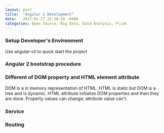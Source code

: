 ```yaml
---
layout: post
title:  "Angular 2 Development"
date:   2017-01-17 22:30:28 -0400
categories: Open Source, Big Data, Data Analysis, Flink
---
```

### Setup Developer's Environment
Use angular-cli to quick start the project

### Angular 2 bootstrap procedure

### Different of DOM property and HTML element attribute
DOM is a in memory representation of HTML. HTML is static but DOM is a tree and is dynamic. 
HTML attribute initialize DOM properties and then they are done. Property values can change; attribute value can't. 


### Service

### Routing

